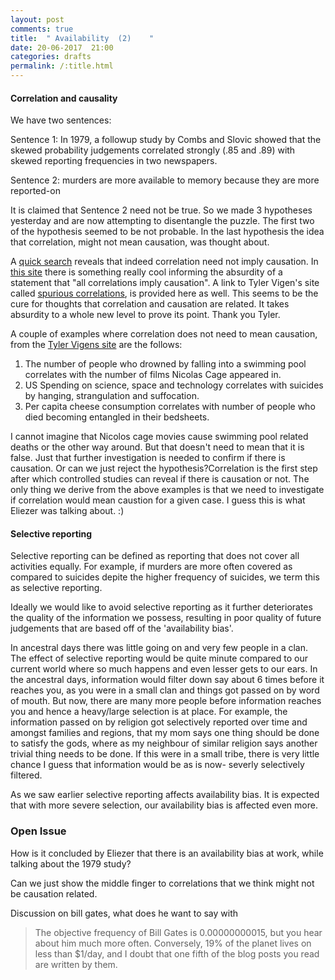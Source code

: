 ```yaml
---
layout: post
comments: true
title:  " Availability  (2)    "
date: 20-06-2017  21:00
categories: drafts
permalink: /:title.html
---
```

#### Correlation and causality 

We have two sentences:

Sentence 1: In 1979, a followup study by Combs and Slovic showed that the skewed probability judgements correlated strongly (.85 and .89) with skewed reporting frequencies in two newspapers.

Sentence 2: murders are more available to memory because they are more reported-on 

It is claimed that Sentence 2 need not be true. So we made 3 hypotheses yesterday and are now attempting to disentangle the puzzle.
The first two of the hypothesis seemed to be not probable. In the last hypothesis the idea that correlation, might not mean causation, was thought about.

A [quick search][causation] reveals that indeed correlation need not imply causation. In [this site][causation_hil] there is something really cool informing the absurdity of a statement that "all correlations imply causation". A link to Tyler Vigen's site called [spurious correlations][spu_cor], is provided here as well. This seems to be the cure for thoughts that correlation and causation are related. It takes absurdity to a whole new level to prove its point. Thank you Tyler. 

A couple of examples where correlation does not need to mean causation, from the [Tyler Vigens site][causation_hil] are the follows:
1) The number of people who drowned by falling into a swimming pool correlates with the number of films Nicolas Cage appeared in.
2) US Spending on science, space and technology correlates with suicides by hanging, strangulation and suffocation.
3) Per capita  cheese consumption correlates with  number of people who died becoming entangled in their bedsheets.

I cannot imagine that Nicolos cage movies cause swimming pool related deaths or the other way around. But that doesn't need to mean that it is false. Just that further investigation is needed to confirm if there is causation. Or can we just reject the hypothesis?Correlation is the first step after which controlled studies can reveal if there is causation or not. The only thing we derive from the above examples is that we need to investigate if correlation would mean caustion for a given case. I guess this is what Eliezer was talking about. :)

#### Selective reporting

Selective reporting can be defined as reporting that does not cover all activities equally. For example, if murders are more often covered as compared to suicides depite the higher frequency of suicides, we term this as selective reporting.	

Ideally we would like to avoid selective reporting as it further deteriorates the quality of the information we possess, resulting in poor quality of future judgements that are based off of the 'availability bias'. 

In ancestral days there was little going on and very few people in a clan. The effect of selective reporting would be quite minute compared to our current world where so much happens and even lesser gets to our ears. In the ancestral days, information would filter down say about 6 times before it reaches you, as you were in a small clan and things got passed on by word of mouth. But now, there are many more people before information reaches you and hence a heavy/large selection is at place. For example, the information passed on by religion got selectively reported over time and amongst families and regions, that my mom says one thing should be done to satisfy the gods, where as my neighbour of similar religion says another trivial thing needs to be done. If this were in a small tribe, there is very little chance I guess that information would be as is now- severly selectively filtered.

As we saw earlier selective reporting affects availability bias. It is expected that with more severe selection, our availability bias is affected even more. 




### Open Issue
How is it concluded by Eliezer that there is an availability bias at work, while talking about the 1979 study?

Can we just show the middle finger to correlations that we think might not be causation related.

Discussion on bill gates, what does he want to say with 
>The objective frequency of Bill Gates is 0.00000000015, but you hear about him much more often.  Conversely, 19% of the planet lives on less than $1/day, and I doubt that one fifth of the blog posts you read are written by them.

	

[causation]:http://www.abs.gov.au/websitedbs/a3121120.nsf/home/statistical+language+-+correlation+and+causation
[causation_hil]:https://www.fastcodesign.com/3030529/hilarious-graphs-prove-that-correlation-isnt-causation
[spu_cor]:http://www.tylervigen.com/spurious-correlations
